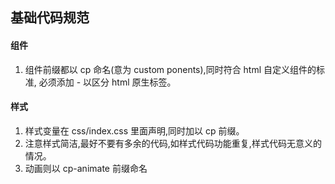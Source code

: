 ## 基础代码规范

#### 组件

1. 组件前缀都以 cp 命名(意为 custom ponents),同时符合 html 自定义组件的标准, 必须添加 - 以区分 html 原生标签。

#### 样式

1. 样式变量在 css/index.css 里面声明,同时加以 cp 前缀。
2. 注意样式简洁,最好不要有多余的代码,如样式代码功能重复,样式代码无意义的情况。
3. 动画则以 cp-animate 前缀命名
